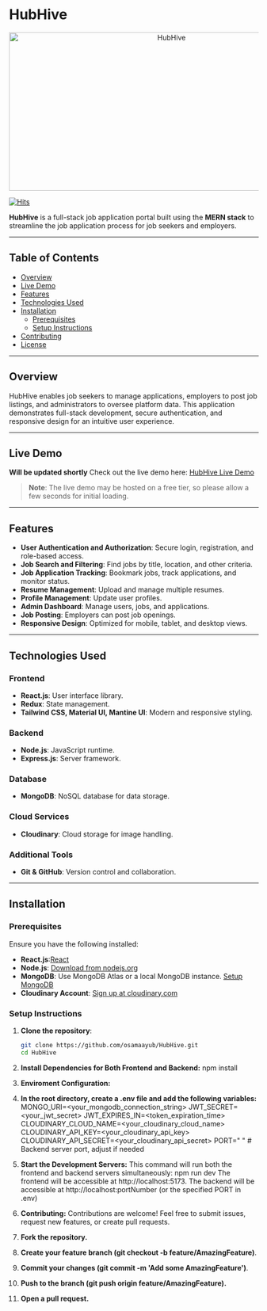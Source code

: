 # HubHive

<p align="center">
  <img src="https://socialify.git.ci/osamaayub/HubHive/image?forks=1&issues=1&language=1&name=1&owner=1&pulls=1&stargazers=1&theme=Dark" alt="HubHive" width="640" height="320" />
</p>

[![Hits](https://hits.sh/github.com/osamaayub/HubHive.svg?color=116acc)](https://hits.sh/github.com/osamaayub/HubHive/)

**HubHive** is a full-stack job application portal built using the **MERN stack** to streamline the job application process for job seekers and employers.

---

## Table of Contents

- [Overview](#overview)
- [Live Demo](#live-demo)
- [Features](#features)
- [Technologies Used](#technologies-used)
- [Installation](#installation)
  - [Prerequisites](#prerequisites)
  - [Setup Instructions](#setup-instructions)
- [Contributing](#contributing)
- [License](#license)

---

## Overview

HubHive enables job seekers to manage applications, employers to post job listings, and administrators to oversee platform data. This application demonstrates full-stack development, secure authentication, and responsive design for an intuitive user experience.

---

## Live Demo
**Will be updated shortly**
Check out the live demo here: [HubHive Live Demo](https://your-live-demo-url.com)

> **Note**: The live demo may be hosted on a free tier, so please allow a few seconds for initial loading.

---

## Features

- **User Authentication and Authorization**: Secure login, registration, and role-based access.
- **Job Search and Filtering**: Find jobs by title, location, and other criteria.
- **Job Application Tracking**: Bookmark jobs, track applications, and monitor status.
- **Resume Management**: Upload and manage multiple resumes.
- **Profile Management**: Update user profiles.
- **Admin Dashboard**: Manage users, jobs, and applications.
- **Job Posting**: Employers can post job openings.
- **Responsive Design**: Optimized for mobile, tablet, and desktop views.

---

## Technologies Used

### Frontend
- **React.js**: User interface library.
- **Redux**: State management.
- **Tailwind CSS, Material UI, Mantine UI**: Modern and responsive styling.

### Backend
- **Node.js**: JavaScript runtime.
- **Express.js**: Server framework.

### Database
- **MongoDB**: NoSQL database for data storage.

### Cloud Services
- **Cloudinary**: Cloud storage for image handling.

### Additional Tools
- **Git & GitHub**: Version control and collaboration.

---

## Installation

### Prerequisites

Ensure you have the following installed:
-  **React.js**:[React](https://react.dev)
- **Node.js**: [Download from nodejs.org](https://nodejs.org)
- **MongoDB**: Use MongoDB Atlas or a local MongoDB instance. [Setup MongoDB](https://www.mongodb.com/)
- **Cloudinary Account**: [Sign up at cloudinary.com](https://cloudinary.com)

### Setup Instructions

1. **Clone the repository**:

   ```bash
   git clone https://github.com/osamaayub/HubHive.git
   cd HubHive
2.  **Install Dependencies for Both Frontend and Backend:**
    npm install
3.  **Enviroment Configuration:**
4.  **In the root directory, create a .env file and add the following variables:**
     MONGO_URI=<your_mongodb_connection_string>
    JWT_SECRET=<your_jwt_secret>
   JWT_EXPIRES_IN=<token_expiration_time>
   CLOUDINARY_CLOUD_NAME=<your_cloudinary_cloud_name>
  CLOUDINARY_API_KEY=<your_cloudinary_api_key>
 CLOUDINARY_API_SECRET=<your_cloudinary_api_secret>
 PORT=" "  # Backend server port, adjust if needed
5. **Start the Development Servers:**
    This command will run both the frontend and backend servers simultaneously:
       npm run dev
     The frontend will be accessible at http://localhost:5173.
      The backend will be accessible at http://localhost:portNumber (or the specified PORT in .env)
   
6. **Contributing:**
 Contributions are welcome! Feel free to submit issues, request new features, or create pull requests.

1. **Fork the repository.**
2. **Create your feature branch (git checkout -b feature/AmazingFeature)**.
3. **Commit your changes (git commit -m 'Add some AmazingFeature')**.
4. **Push to the branch (git push origin feature/AmazingFeature).**
5. **Open a pull request.**
